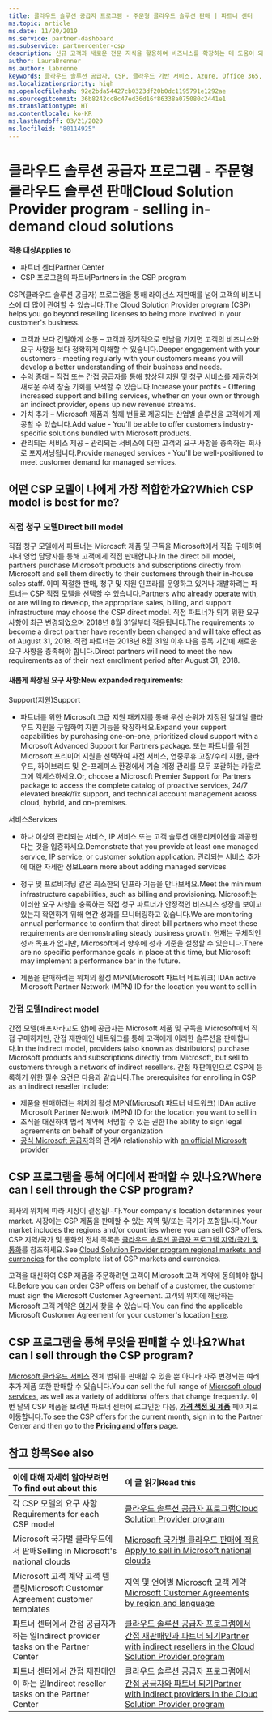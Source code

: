```yaml
---
title: 클라우드 솔루션 공급자 프로그램 - 주문형 클라우드 솔루션 판매 | 파트너 센터
ms.topic: article
ms.date: 11/20/2019
ms.service: partner-dashboard
ms.subservice: partnercenter-csp
description: 신규 고객과 새로운 전문 지식을 활용하여 비즈니스를 확장하는 데 도움이 되는 클라우드 솔루션 공급자 프로그램의 혜택 및 여러 가지 모델에 대해 자세히 알아봅니다.
author: LauraBrenner
ms.author: labrenne
keywords: 클라우드 솔루션 공급자, CSP, 클라우드 기반 서비스, Azure, Office 365, Dynamics, CSP 파트너, CSP에서 판매, 직접 파트너, 직접 CSP 파트너, 간접 CSP 재판매인, 직접 CSP, 간접 CSP, 직접 모델, 간접 모델, 간접 재판매인, 간접 공급자, 공급자, 배포자, 클라우드 솔루션 공급자 프로그램
ms.localizationpriority: high
ms.openlocfilehash: 92e2bda54427cb0323df20b0dc1195791e1292ae
ms.sourcegitcommit: 36b8242cc8c47ed36d16f86338a075080c2441e1
ms.translationtype: HT
ms.contentlocale: ko-KR
ms.lasthandoff: 03/21/2020
ms.locfileid: "80114925"
---
```

# <a name="cloud-solution-provider-program---selling-in-demand-cloud-solutions"></a><span data-ttu-id="64ee8-104">클라우드 솔루션 공급자 프로그램 - 주문형 클라우드 솔루션 판매</span><span class="sxs-lookup"><span data-stu-id="64ee8-104">Cloud Solution Provider program - selling in-demand cloud solutions</span></span> 

<span data-ttu-id="64ee8-105">**적용 대상**</span><span class="sxs-lookup"><span data-stu-id="64ee8-105">**Applies to**</span></span>

- <span data-ttu-id="64ee8-106">파트너 센터</span><span class="sxs-lookup"><span data-stu-id="64ee8-106">Partner Center</span></span>
- <span data-ttu-id="64ee8-107">CSP 프로그램의 파트너</span><span class="sxs-lookup"><span data-stu-id="64ee8-107">Partners in the CSP program</span></span>

<span data-ttu-id="64ee8-108">CSP(클라우드 솔루션 공급자) 프로그램을 통해 라이선스 재판매를 넘어 고객의 비즈니스에 더 많이 관여할 수 있습니다.</span><span class="sxs-lookup"><span data-stu-id="64ee8-108">The Cloud Solution Provider program (CSP) helps you go beyond reselling licenses to being more involved in your customer's business.</span></span>
 
- <span data-ttu-id="64ee8-109">고객과 보다 긴밀하게 소통 – 고객과 정기적으로 만남을 가지면 고객의 비즈니스와 요구 사항을 보다 정확하게 이해할 수 있습니다.</span><span class="sxs-lookup"><span data-stu-id="64ee8-109">Deeper engagement with your customers - meeting regularly with your customers means you will develop a better understanding of their business and needs.</span></span>
- <span data-ttu-id="64ee8-110">수익 증대 – 직접 또는 간접 공급자를 통해 향상된 지원 및 청구 서비스를 제공하여 새로운 수익 창출 기회를 모색할 수 있습니다.</span><span class="sxs-lookup"><span data-stu-id="64ee8-110">Increase your profits - Offering increased support and billing services, whether on your own or through an indirect provider, opens up new revenue streams.</span></span>  
- <span data-ttu-id="64ee8-111">가치 추가 – Microsoft 제품과 함께 번들로 제공되는 산업별 솔루션을 고객에게 제공할 수 있습니다.</span><span class="sxs-lookup"><span data-stu-id="64ee8-111">Add value - You'll be able to offer customers industry-specific solutions bundled with Microsoft products.</span></span>
- <span data-ttu-id="64ee8-112">관리되는 서비스 제공 – 관리되는 서비스에 대한 고객의 요구 사항을 충족하는 회사로 포지셔닝됩니다.</span><span class="sxs-lookup"><span data-stu-id="64ee8-112">Provide managed services - You'll be well-positioned to meet customer demand for managed services.</span></span> 

## <a name="which-csp-model-is-best-for-me"></a><span data-ttu-id="64ee8-113">어떤 CSP 모델이 나에게 가장 적합한가요?</span><span class="sxs-lookup"><span data-stu-id="64ee8-113">Which CSP model is best for me?</span></span>

### <a name="direct-bill-model"></a><span data-ttu-id="64ee8-114">직접 청구 모델</span><span class="sxs-lookup"><span data-stu-id="64ee8-114">Direct bill model</span></span>

 <span data-ttu-id="64ee8-115">직접 청구 모델에서 파트너는 Microsoft 제품 및 구독을 Microsoft에서 직접 구매하여 사내 영업 담당자를 통해 고객에게 직접 판매합니다.</span><span class="sxs-lookup"><span data-stu-id="64ee8-115">In the direct bill model, partners purchase Microsoft products and subscriptions directly from Microsoft and sell them directly to their customers through their in-house sales staff.</span></span> <span data-ttu-id="64ee8-116">이미 적절한 판매, 청구 및 지원 인프라를 운영하고 있거나 개발하려는 파트너는 CSP 직접 모델을 선택할 수 있습니다.</span><span class="sxs-lookup"><span data-stu-id="64ee8-116">Partners who already operate with, or are willing to develop, the appropriate sales, billing, and support infrastructure may choose the CSP direct model.</span></span> <span data-ttu-id="64ee8-117">직접 파트너가 되기 위한 요구 사항이 최근 변경되었으며 2018년 8월 31일부터 적용됩니다.</span><span class="sxs-lookup"><span data-stu-id="64ee8-117">The requirements to become a direct partner have recently been changed and will take effect as of August 31, 2018.</span></span> <span data-ttu-id="64ee8-118">직접 파트너는 2018년 8월 31일 이후 다음 등록 기간에 새로운 요구 사항을 충족해야 합니다.</span><span class="sxs-lookup"><span data-stu-id="64ee8-118">Direct partners will need to meet the new requirements as of their next enrollment period after August 31, 2018.</span></span>


#### <a name="new-expanded-requirements"></a><span data-ttu-id="64ee8-119">새롭게 확장된 요구 사항:</span><span class="sxs-lookup"><span data-stu-id="64ee8-119">New expanded requirements:</span></span>

<span data-ttu-id="64ee8-120">Support(지원)</span><span class="sxs-lookup"><span data-stu-id="64ee8-120">Support</span></span>
- <span data-ttu-id="64ee8-121">파트너를 위한 Microsoft 고급 지원 패키지를 통해 우선 순위가 지정된 일대일 클라우드 지원을 구입하여 지원 기능을 확장하세요.</span><span class="sxs-lookup"><span data-stu-id="64ee8-121">Expand your support capabilities by purchasing one-on-one, prioritized cloud support with a Microsoft Advanced Support for Partners package.</span></span> <span data-ttu-id="64ee8-122">또는 파트너를 위한 Microsoft 프리미어 지원을 선택하여 사전 서비스, 연중무휴 고장/수리 지원, 클라우드, 하이브리드 및 온-프레미스 환경에서 기술 계정 관리를 모두 포괄하는 카탈로그에 액세스하세요.</span><span class="sxs-lookup"><span data-stu-id="64ee8-122">Or, choose a Microsoft Premier Support for Partners package to access the complete catalog of proactive services, 24/7 elevated break/fix support, and technical account management across cloud, hybrid, and on-premises.</span></span> 

<span data-ttu-id="64ee8-123">서비스</span><span class="sxs-lookup"><span data-stu-id="64ee8-123">Services</span></span>

- <span data-ttu-id="64ee8-124">하나 이상의 관리되는 서비스, IP 서비스 또는 고객 솔루션 애플리케이션을 제공한다는 것을 입증하세요.</span><span class="sxs-lookup"><span data-stu-id="64ee8-124">Demonstrate that you provide at least one managed service, IP service, or customer solution application.</span></span> <span data-ttu-id="64ee8-125">관리되는 서비스 추가에 대한 자세한 정보</span><span class="sxs-lookup"><span data-stu-id="64ee8-125">Learn more about adding managed services</span></span>

- <span data-ttu-id="64ee8-126">청구 및 프로비저닝 같은 최소한의 인프라 기능을 만나보세요.</span><span class="sxs-lookup"><span data-stu-id="64ee8-126">Meet the minimum infrastructure capabilities, such as billing and provisioning.</span></span>
<span data-ttu-id="64ee8-127">Microsoft는 이러한 요구 사항을 충족하는 직접 청구 파트너가 안정적인 비즈니스 성장을 보이고 있는지 확인하기 위해 연간 성과를 모니터링하고 있습니다.</span><span class="sxs-lookup"><span data-stu-id="64ee8-127">We are monitoring annual performance to confirm that direct bill partners who meet these requirements are demonstrating steady business growth.</span></span> <span data-ttu-id="64ee8-128">현재는 구체적인 성과 목표가 없지만, Microsoft에서 향후에 성과 기준을 설정할 수 있습니다.</span><span class="sxs-lookup"><span data-stu-id="64ee8-128">There are no specific performance goals in place at this time, but Microsoft may implement a performance bar in the future.</span></span> 

- <span data-ttu-id="64ee8-129">제품을 판매하려는 위치의 활성 MPN(Microsoft 파트너 네트워크) ID</span><span class="sxs-lookup"><span data-stu-id="64ee8-129">An active Microsoft Partner Network (MPN) ID for the location you want to sell in</span></span>


### <a name="indirect-model"></a><span data-ttu-id="64ee8-130">간접 모델</span><span class="sxs-lookup"><span data-stu-id="64ee8-130">Indirect model</span></span>

<span data-ttu-id="64ee8-131">간접 모델(배포자라고도 함)에 공급자는 Microsoft 제품 및 구독을 Microsoft에서 직접 구매하지만, 간접 재판매인 네트워크를 통해 고객에게 이러한 솔루션을 판매합니다.</span><span class="sxs-lookup"><span data-stu-id="64ee8-131">In the indirect model, providers (also known as distributors) purchase Microsoft products and subscriptions directly from Microsoft, but sell to customers through a network of indirect resellers.</span></span> <span data-ttu-id="64ee8-132">간접 재판매인으로 CSP에 등록하기 위한 필수 요건은 다음과 같습니다.</span><span class="sxs-lookup"><span data-stu-id="64ee8-132">The prerequisites for enrolling in CSP as an indirect reseller include:</span></span>

- <span data-ttu-id="64ee8-133">제품을 판매하려는 위치의 활성 MPN(Microsoft 파트너 네트워크) ID</span><span class="sxs-lookup"><span data-stu-id="64ee8-133">An active Microsoft Partner Network (MPN) ID for the location you want to sell in</span></span>
- <span data-ttu-id="64ee8-134">조직을 대신하여 법적 계약에 서명할 수 있는 권한</span><span class="sxs-lookup"><span data-stu-id="64ee8-134">The ability to sign legal agreements on behalf of your organization</span></span>
- <span data-ttu-id="64ee8-135">[공식 Microsoft 공급자](https://partnercenter.microsoft.com/partner/find-a-provider)와의 관계</span><span class="sxs-lookup"><span data-stu-id="64ee8-135">A relationship with [an official Microsoft provider](https://partnercenter.microsoft.com/partner/find-a-provider)</span></span>


## <a name="where-can-i-sell-through-the-csp-program"></a><span data-ttu-id="64ee8-136">CSP 프로그램을 통해 어디에서 판매할 수 있나요?</span><span class="sxs-lookup"><span data-stu-id="64ee8-136">Where can I sell through the CSP program?</span></span>

<span data-ttu-id="64ee8-137">회사의 위치에 따라 시장이 결정됩니다.</span><span class="sxs-lookup"><span data-stu-id="64ee8-137">Your company's location determines your market.</span></span> <span data-ttu-id="64ee8-138">시장에는 CSP 제품을 판매할 수 있는 지역 및/또는 국가가 포함됩니다.</span><span class="sxs-lookup"><span data-stu-id="64ee8-138">Your market includes the regions and/or countries where you can sell CSP offers.</span></span> <span data-ttu-id="64ee8-139">CSP 지역/국가 및 통화의 전체 목록은 [클라우드 솔루션 공급자 프로그램 지역/국가 및 통화](regional-authorization-overview.md)를 참조하세요.</span><span class="sxs-lookup"><span data-stu-id="64ee8-139">See [Cloud Solution Provider program regional markets and currencies](regional-authorization-overview.md) for the complete list of CSP markets and currencies.</span></span>

<span data-ttu-id="64ee8-140">고객을 대신하여 CSP 제품을 주문하려면 고객이 Microsoft 고객 계약에 동의해야 합니다.</span><span class="sxs-lookup"><span data-stu-id="64ee8-140">Before you can order CSP offers on behalf of a customer, the customer must sign the Microsoft Customer Agreement.</span></span> <span data-ttu-id="64ee8-141">고객의 위치에 해당하는 Microsoft 고객 계약은 [여기](agreements.md)서 찾을 수 있습니다.</span><span class="sxs-lookup"><span data-stu-id="64ee8-141">You can find the applicable Microsoft Customer Agreement for your customer's location [here](agreements.md).</span></span>  

## <a name="what-can-i-sell-through-the-csp-program"></a><span data-ttu-id="64ee8-142">CSP 프로그램을 통해 무엇을 판매할 수 있나요?</span><span class="sxs-lookup"><span data-stu-id="64ee8-142">What can I sell through the CSP program?</span></span>

<span data-ttu-id="64ee8-143">[Microsoft 클라우드 서비스](https://partner.microsoft.com/cloud-solution-provider/products-and-services) 전체 범위를 판매할 수 있을 뿐 아니라 자주 변경되는 여러 추가 제품 또한 판매할 수 있습니다.</span><span class="sxs-lookup"><span data-stu-id="64ee8-143">You can sell the full range of [Microsoft cloud services](https://partner.microsoft.com/cloud-solution-provider/products-and-services), as well as a variety of additional offers that change frequently.</span></span> <span data-ttu-id="64ee8-144">이번 달의 CSP 제품을 보려면 파트너 센터에 로그인한 다음, [**가격 책정 및 제품**](https://partnercenter.microsoft.com/pcv/sales) 페이지로 이동합니다.</span><span class="sxs-lookup"><span data-stu-id="64ee8-144">To see the CSP offers for the current month, sign in to the Partner Center and then go to the [**Pricing and offers**](https://partnercenter.microsoft.com/pcv/sales) page.</span></span>

## <a name="see-also"></a><span data-ttu-id="64ee8-145">참고 항목</span><span class="sxs-lookup"><span data-stu-id="64ee8-145">See also</span></span> 


|<span data-ttu-id="64ee8-146">**이에 대해 자세히 알아보려면**</span><span class="sxs-lookup"><span data-stu-id="64ee8-146">**To find out about this**</span></span>   |<span data-ttu-id="64ee8-147">**이 글 읽기**</span><span class="sxs-lookup"><span data-stu-id="64ee8-147">**Read this**</span></span>   |
|:---------------------------|:--------------------|
|<span data-ttu-id="64ee8-148">각 CSP 모델의 요구 사항</span><span class="sxs-lookup"><span data-stu-id="64ee8-148">Requirements for each CSP model</span></span>   | [<span data-ttu-id="64ee8-149">클라우드 솔루션 공급자 프로그램</span><span class="sxs-lookup"><span data-stu-id="64ee8-149">Cloud Solution Provider program</span></span>](https://partnercenter.microsoft.com/partner/cloud-solution-provider)|
|<span data-ttu-id="64ee8-150">Microsoft 국가별 클라우드에서 판매</span><span class="sxs-lookup"><span data-stu-id="64ee8-150">Selling in Microsoft's national clouds</span></span>   | [<span data-ttu-id="64ee8-151">Microsoft 국가별 클라우드 판매에 적용</span><span class="sxs-lookup"><span data-stu-id="64ee8-151">Apply to sell in Microsoft national clouds</span></span>](csp-national-clouds-overview.md)|
|<span data-ttu-id="64ee8-152">Microsoft 고객 계약 고객 템플릿</span><span class="sxs-lookup"><span data-stu-id="64ee8-152">Microsoft Customer Agreement customer templates</span></span>   |[<span data-ttu-id="64ee8-153">지역 및 언어별 Microsoft 고객 계약</span><span class="sxs-lookup"><span data-stu-id="64ee8-153">Microsoft Customer Agreements by region and language</span></span>](agreements.md)|
|<span data-ttu-id="64ee8-154">파트너 센터에서 간접 공급자가 하는 일</span><span class="sxs-lookup"><span data-stu-id="64ee8-154">Indirect provider tasks on the Partner Center</span></span>  |[<span data-ttu-id="64ee8-155">클라우드 솔루션 공급자 프로그램에서 간접 재판매인과 파트너 되기</span><span class="sxs-lookup"><span data-stu-id="64ee8-155">Partner with indirect resellers in the Cloud Solution Provider program</span></span>](indirect-provider-tasks-in-partner-center.md)|
|<span data-ttu-id="64ee8-156">파트너 센터에서 간접 재판매인이 하는 일</span><span class="sxs-lookup"><span data-stu-id="64ee8-156">Indirect reseller tasks on the Partner Center</span></span>   |[<span data-ttu-id="64ee8-157">클라우드 솔루션 공급자 프로그램에서 간접 공급자와 파트너 되기</span><span class="sxs-lookup"><span data-stu-id="64ee8-157">Partner with indirect providers in the Cloud Solution Provider program</span></span>](indirect-reseller-tasks-in-partner-center.md)|
